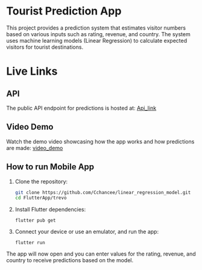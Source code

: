 # Tourist Prediction App

This project provides a prediction system that estimates visitor numbers based on various inputs such as rating, revenue, and country. The system uses machine learning models (Linear Regression) to calculate expected visitors for tourist destinations.


# Live Links
## API 
The public API endpoint for predictions is hosted at: [Api_link](https://linear-regression-api-o7as.onrender.com/docs)

## Video Demo
Watch the demo video showcasing how the app works and how predictions are made: [video_demo](https://www.youtube.com/watch?v=wlDl2ClFTzU&ab_channel=CceE)

## How to run Mobile App

1. Clone the repository:
   ```bash
   git clone https://github.com/Cchancee/linear_regression_model.git
   cd FlutterApp/trevo 
   ```

2. Install Flutter dependencies:
    ```
    flutter pub get
    ```

3. Connect your device or use an emulator, and run the app:
    ```
    flutter run
    ```
  
The app will now open and you can enter values for the rating, revenue, and country to receive predictions based on the model.